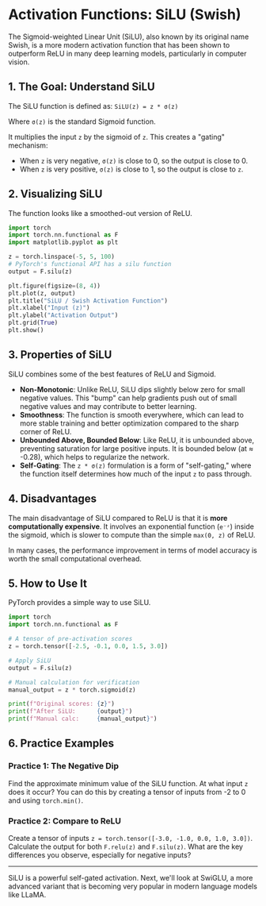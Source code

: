 # Activation Functions: SiLU (Swish)

The Sigmoid-weighted Linear Unit (SiLU), also known by its original name Swish, is a more modern activation function that has been shown to outperform ReLU in many deep learning models, particularly in computer vision.

## 1. The Goal: Understand SiLU

The SiLU function is defined as:
`SiLU(z) = z * σ(z)`

Where `σ(z)` is the standard Sigmoid function.

It multiplies the input `z` by the sigmoid of `z`. This creates a "gating" mechanism:
- When `z` is very negative, `σ(z)` is close to 0, so the output is close to 0.
- When `z` is very positive, `σ(z)` is close to 1, so the output is close to `z`.

## 2. Visualizing SiLU

The function looks like a smoothed-out version of ReLU.

```python
import torch
import torch.nn.functional as F
import matplotlib.pyplot as plt

z = torch.linspace(-5, 5, 100)
# PyTorch's functional API has a silu function
output = F.silu(z)

plt.figure(figsize=(8, 4))
plt.plot(z, output)
plt.title("SiLU / Swish Activation Function")
plt.xlabel("Input (z)")
plt.ylabel("Activation Output")
plt.grid(True)
plt.show()
```

## 3. Properties of SiLU

SiLU combines some of the best features of ReLU and Sigmoid.

- **Non-Monotonic**: Unlike ReLU, SiLU dips slightly below zero for small negative values. This "bump" can help gradients push out of small negative values and may contribute to better learning.
- **Smoothness**: The function is smooth everywhere, which can lead to more stable training and better optimization compared to the sharp corner of ReLU.
- **Unbounded Above, Bounded Below**: Like ReLU, it is unbounded above, preventing saturation for large positive inputs. It is bounded below (at ≈ -0.28), which helps to regularize the network.
- **Self-Gating**: The `z * σ(z)` formulation is a form of "self-gating," where the function itself determines how much of the input `z` to pass through.

## 4. Disadvantages

The main disadvantage of SiLU compared to ReLU is that it is **more computationally expensive**. It involves an exponential function (`e⁻ᶻ`) inside the sigmoid, which is slower to compute than the simple `max(0, z)` of ReLU.

In many cases, the performance improvement in terms of model accuracy is worth the small computational overhead.

## 5. How to Use It

PyTorch provides a simple way to use SiLU.

```python
import torch
import torch.nn.functional as F

# A tensor of pre-activation scores
z = torch.tensor([-2.5, -0.1, 0.0, 1.5, 3.0])

# Apply SiLU
output = F.silu(z)

# Manual calculation for verification
manual_output = z * torch.sigmoid(z)

print(f"Original scores: {z}")
print(f"After SiLU:      {output}")
print(f"Manual calc:     {manual_output}")
```

## 6. Practice Examples

### Practice 1: The Negative Dip
Find the approximate minimum value of the SiLU function. At what input `z` does it occur? You can do this by creating a tensor of inputs from -2 to 0 and using `torch.min()`.

### Practice 2: Compare to ReLU
Create a tensor of inputs `z = torch.tensor([-3.0, -1.0, 0.0, 1.0, 3.0])`.
Calculate the output for both `F.relu(z)` and `F.silu(z)`.
What are the key differences you observe, especially for negative inputs?

---
SiLU is a powerful self-gated activation. Next, we'll look at SwiGLU, a more advanced variant that is becoming very popular in modern language models like LLaMA.
